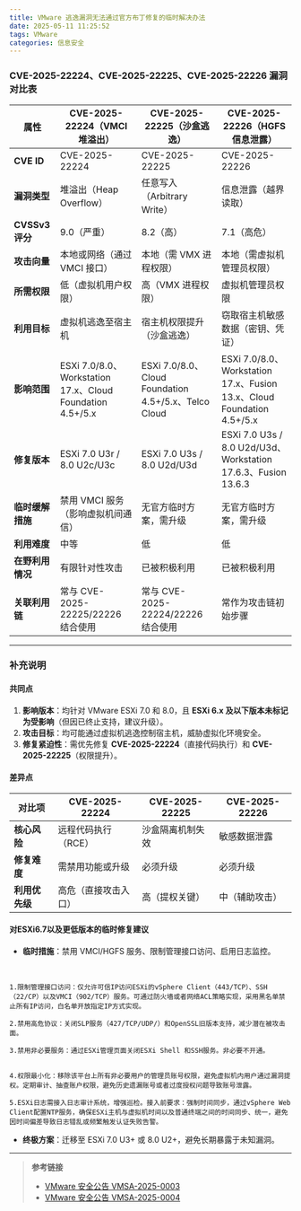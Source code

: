 ```yaml
---
title: VMware 逃逸漏洞无法通过官方布丁修复的临时解决办法
date: 2025-05-11 11:25:52
tags: VMware
categories: 信息安全
---
```

### **CVE-2025-22224、CVE-2025-22225、CVE-2025-22226 漏洞对比表**  

| **属性**          | **CVE-2025-22224（VMCI 堆溢出）**                                | **CVE-2025-22225（沙盒逃逸）**                              | **CVE-2025-22226（HGFS 信息泄露）**                        |
|-------------------|----------------------------------------------------------------|------------------------------------------------------------|----------------------------------------------------------|
| **CVE ID**        | CVE-2025-22224                                                | CVE-2025-22225                                            | CVE-2025-22226                                          |
| **漏洞类型**       | 堆溢出（Heap Overflow）                                       | 任意写入（Arbitrary Write）                                | 信息泄露（越界读取）                                     |
| **CVSSv3评分**     | 9.0（严重）                                                   | 8.2（高）                                                 | 7.1（高危）                                             |
| **攻击向量**       | 本地或网络（通过 VMCI 接口）                                   | 本地（需 VMX 进程权限）                                    | 本地（需虚拟机管理员权限）                               |
| **所需权限**       | 低（虚拟机用户权限）                                           | 高（VMX 进程权限）                                         | 虚拟机管理员权限                                         |
| **利用目标**       | 虚拟机逃逸至宿主机                                             | 宿主机权限提升（沙盒逃逸）                                 | 窃取宿主机敏感数据（密钥、凭证）                         |
| **影响范围**       | ESXi 7.0/8.0、Workstation 17.x、Cloud Foundation 4.5+/5.x    | ESXi 7.0/8.0、Cloud Foundation 4.5+/5.x、Telco Cloud      | ESXi 7.0/8.0、Workstation 17.x、Fusion 13.x、Cloud Foundation 4.5+/5.x |
| **修复版本**       | ESXi 7.0 U3r / 8.0 U2c/U3c                                    | ESXi 7.0 U3s / 8.0 U2d/U3d                                | ESXi 7.0 U3s / 8.0 U2d/U3d、Workstation 17.6.3、Fusion 13.6.3 |
| **临时缓解措施**   | 禁用 VMCI 服务（影响虚拟机间通信）                              | 无官方临时方案，需升级                                     | 无官方临时方案，需升级                                   |
| **利用难度**       | 中等                                                          | 低                                                        | 低                                                      |
| **在野利用情况**   | 有限针对性攻击                                                | 已被积极利用                                              | 已被积极利用                                            |
| **关联利用链**     | 常与 CVE-2025-22225/22226 结合使用                             | 常与 CVE-2025-22224/22226 结合使用                         | 常作为攻击链初始步骤                                     |

---

### **补充说明**  
#### **共同点**  
1. **影响版本**：均针对 VMware ESXi 7.0 和 8.0，且 **ESXi 6.x 及以下版本未标记为受影响**（但因已终止支持，建议升级）。  
2. **攻击目标**：均可能通过虚拟机逃逸控制宿主机，威胁虚拟化环境安全。  
3. **修复紧迫性**：需优先修复 **CVE-2025-22224**（直接代码执行）和 **CVE-2025-22225**（权限提升）。  

#### **差异点**  
| **对比项**       | **CVE-2025-22224**          | **CVE-2025-22225**          | **CVE-2025-22226**          |
|------------------|-----------------------------|-----------------------------|-----------------------------|
| **核心风险**     | 远程代码执行（RCE）          | 沙盒隔离机制失效             | 敏感数据泄露                 |
| **修复难度**     | 需禁用功能或升级             | 必须升级                    | 必须升级                    |
| **利用优先级**   | 高危（直接攻击入口）         | 高（提权关键）               | 中（辅助攻击）               |

#### **对ESXi6.7以及更低版本的临时修复建议**  

- **临时措施**：禁用 VMCI/HGFS 服务、限制管理接口访问、启用日志监控。 

<br>

	1.限制管理接口访问：仅允许可信IP访问ESXi的vSphere Client（443/TCP）、SSH（22/CP）以及VMCI（902/TCP）服务。可通过防火墙或者网络ACL策略实现，采用黑名单禁止所有IP访问，白名单开放指定IP方式实现。

	2.禁用高危协议：关闭SLP服务（427/TCP/UDP/）和OpenSSL旧版本支持，减少潜在被攻击面。

	3.禁用非必要服务：通过ESXi管理页面关闭ESXi Shell 和SSH服务。非必要不开通。


	4.权限最小化：移除该平台上所有非必要用户的管理员账号权限，避免虚拟机内用户通过漏洞提权。定期审计、抽查账户权限，避免历史遗漏账号或者过度授权问题导致账号泄露。

	5.ESXi日志需接入日志审计系统，增强巡检。接入前要求：强制时间同步，通过vSphere Web Client配置NTP服务，确保ESXi主机与虚拟机时间以及普通终端之间的时间同步、统一，避免因时间偏差导致日志错乱或频繁触发认证失败告警。

- **终极方案**：迁移至 ESXi 7.0 U3+ 或 8.0 U2+，避免长期暴露于未知漏洞。  

---

> **参考链接**  
> - [VMware 安全公告 VMSA-2025-0003](https://www.vmware.com/security/advisories/VMSA-2025-0003.html)  
> - [VMware 安全公告 VMSA-2025-0004](https://www.vmware.com/security/advisories/VMSA-2025-0004.html)  